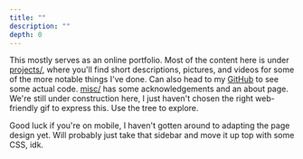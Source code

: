 ```yaml
---
title: ""
description: ""
depth: 0
---
```


This mostly serves as an online portfolio.
Most of the content here is under [projects/](/projects), where you'll find short descriptions, pictures, and videos for some of the more notable things I've done.
Can also head to my [GitHub](https://github.com/kmakmichael) to see some actual code.
[misc/](/misc) has some acknowledgements and an about page.
We're still under construction here, I just haven't chosen the right web-friendly gif to express this.
Use the tree to explore.

Good luck if you're on mobile, I haven't gotten around to adapting the page design yet.
Will probably just take that sidebar and move it up top with some CSS, idk.